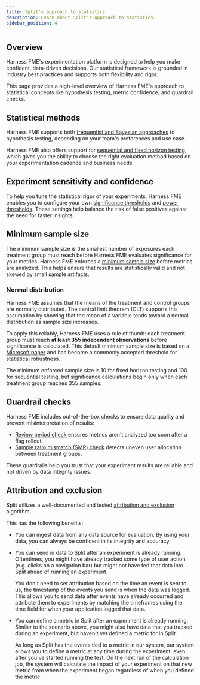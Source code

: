 ```yaml
---
title: Split's approach to statistics
description: Learn about Split's approach to statistics.
sidebar_position: 4
---
```


## Overview

Harness FME's experimentation platform is designed to help you make confident, data-driven decisions. Our statistical framework is grounded in industry best practices and supports both flexibility and rigor. 

This page provides a high-level overview of Harness FME's approach to statistical concepts like hypothesis testing, metric confidence, and guardrail checks. 

## Statistical methods

Harness FME supports both [frequentist and Bayesian approaches](/docs/feature-management-experimentation/experimentation/key-concepts/frequentist-vs-bayesian) to hypothesis testing, depending on your team's preferences and use case.

Harness FME also offers support for [sequential and fixed horizon testing](/docs/feature-management-experimentation/experimentation/key-concepts/fixed-horizon), which gives you the ability to choose the right evaluation method based on your experimentation cadence and business needs.

## Experiment sensitivity and confidence

To help you tune the statistical rigor of your experiments, Harness FME enables you to configure your own [significance thresholds](/docs/feature-management-experimentation/experimentation/setup/experiment-settings#default-significance-threshold) and [power thresholds](/docs/feature-management-experimentation/experimentation/setup/experiment-settings#power-threshold). These settings help balance the risk of false positives against the need for faster insights.

## Minimum sample size

The minimum sample size is the smallest number of exposures each treatment group must reach before Harness FME evaluates significance for your metrics. Harness FME enforces a [minimum sample size](/docs/feature-management-experimentation/experimentation/setup/experiment-settings#minimum-sample-size) before metrics are analyzed. This helps ensure that results are statistically valid and not skewed by small sample artifacts. 

### Normal distribution

Harness FME assumes that the means of the treatment and control groups are normally distributed. The central limit theorem (CLT) supports this assumption by showing that the mean of a variable tends toward a normal distribution as sample size increases.

To apply this reliably, Harness FME uses a rule of thumb: each treatment group must reach **at least 355 independent observations** before significance is calculated. This default minimum sample size is based on a [Microsoft paper](https://www.exp-platform.com/Documents/2014%20experimentersRulesOfThumb.pdf) and has become a commonly accepted threshold for statistical robustness.

The minimum enforced sample size is 10 for fixed horizon testing and 100 for sequential testing, but significance calculations begin only when each treatment group reaches 355 samples.

## Guardrail checks

Harness FME includes out-of-the-box checks to ensure data quality and prevent misinterpretation of results:

* [Review period check](/docs/feature-management-experimentation/experimentation/experiment-results/analyzing-experiment-results/review-period-check) ensures metrics aren't analyzed too soon after a flag rollout.
* [Sample ratio mismatch (SMR) check](/docs/feature-management-experimentation/experimentation/experiment-results/analyzing-experiment-results/sample-ratio-check) detects uneven user allocation between treatment groups.

These guardrails help you trust that your experiment results are reliable and not driven by data integrity issues.

## Attribution and exclusion

Split utilizes a well-documented and tested [attribution and exclusion](/docs/feature-management-experimentation/experimentation/experiment-results/analyzing-experiment-results/attribution-and-exclusion/) algorithm. 

This has the following benefits:

* You can ingest data from any data source for evaluation. By using your data, you can always be confident in its integrity and accuracy.

* You can send in data to Split after an experiment is already running. Oftentimes, you might have already tracked some type of user action (e.g. clicks on a navigation bar) but might not have fed that data into Split ahead of running an experiment.  

  You don't need to set attribution based on the time an event is sent to us, the timestamp of the events you send is when the data was logged. This allows you to send data after events have already occurred and attribute them to experiments by matching the timeframes using the time field for when your application logged that data.

* You can define a metric in Split after an experiment is already running. Similar to the scenario above, you might also have data that you tracked during an experiment, but haven't yet defined a metric for in Split. 

  As long as Split has the events tied to a metric in our system, our system allows you to define a metric at any time during the experiment, even after you've started running the test. On the next run of the calculation job, the system will calculate the impact of your experiment on that new metric from when the experiment began regardless of when you defined the metric.